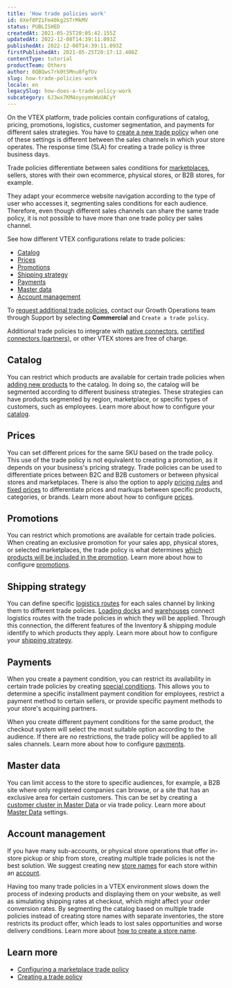 ```yaml
---
title: 'How trade policies work'
id: 6Xef8PZiFm40kg2STrMkMV
status: PUBLISHED
createdAt: 2021-05-25T20:05:42.155Z
updatedAt: 2022-12-08T14:39:11.093Z
publishedAt: 2022-12-08T14:39:11.093Z
firstPublishedAt: 2021-05-25T20:17:12.408Z
contentType: tutorial
productTeam: Others
author: 0QBQws7rk0t5Mnu8fgfUv
slug: how-trade-policies-work
locale: en
legacySlug: how-does-a-trade-policy-work
subcategory: 6J3wx7KM4oysymsWuUACyY
---
```


On the VTEX platform, trade policies contain configurations of catalog, pricing, promotions, logistics, customer segmentation, and payments for different sales strategies. You have to [create a new trade policy](https://help.vtex.com/en/tutorial/o-que-e-uma-politica-comercial--563tbcL0TYKEKeOY4IAgAE) when one of these settings is different between the sales channels in which your store operates. The response time (SLA) for creating a trade policy is three business days.

Trade policies differentiate between sales conditions for [marketplaces](https://help.vtex.com/en/tutorial/configurando-a-politica-comercial-para-marketplace--tutorials_404), sellers, stores with their own ecommerce, physical stores, or B2B stores, for example. 

They adapt your ecommerce website navigation according to the type of user who accesses it, segmenting sales conditions for each audience. Therefore, even though different sales channels can share the same trade policy, it is not possible to have more than one trade policy per sales channel.

See how different VTEX configurations relate to trade policies:

- [Catalog](#catalog)    
- [Prices](#prices)    
- [Promotions](#promotions)    
- [Shipping strategy](#shipping-strategy)    
- [Payments](#payments)    
- [Master data](#master-data)  
- [Account management](#account-management)  

To [request additional trade policies](https://help.vtex.com/en/tutorial/contratacao-de-politica-comercial-adicional--61vuFOw4yGh6nwSmkLJL1X), contact our Growth Operations team through Support by selecting **Commercial** and `Create a trade policy`.

Additional trade policies to integrate with [native connectors](https://help.vtex.com/en/tutorial/estrategias-de-marketplace-na-vtex--tutorials_402#integrating-with-a-native-connector-vtex), [certified connectors (partners)](https://help.vtex.com/en/tutorial/estrategias-de-marketplace-na-vtex--tutorials_402#integrating-with-a-certified-connector-partner), or other VTEX stores are free of charge.

## Catalog
You can restrict which products are available for certain trade policies when [adding new products](https://help.vtex.com/en/tutorial/cadastrando-produtos--tutorials_2567) to the catalog. In doing so, the catalog will be segmented according to different business strategies. These strategies can have products segmented by region, marketplace, or specific types of customers, such as employees. Learn more about how to configure your [catalog](https://help.vtex.com/en/tracks/catalog-101--5AF0XfnjfWeopIFBgs3LIQ).

## Prices
You can set different prices for the same SKU based on the trade policy. This use of the trade policy is not equivalent to creating a promotion, as it depends on your business's pricing strategy. Trade policies can be used to differentiate prices between B2C and B2B customers or between physical stores and marketplaces. There is also the option to apply [pricing rules](https://help.vtex.com/en/tutorial/configurar-regra-de-preco-para-politica-comercial--5LQMLwcUcEGCWK6SMI6cEM) and [fixed prices](https://help.vtex.com/en/tracks/prices-101--6f8pwCns3PJHqMvQSugNfP/3HxF2u5VwidqnUGnFoKdDy) to differentiate prices and markups between specific products, categories, or brands. Learn more about how to configure [prices](https://help.vtex.com/en/tracks/prices-101--6f8pwCns3PJHqMvQSugNfP).

## Promotions
You can restrict which promotions are available for certain trade policies. When creating an exclusive promotion for your sales app, physical stores, or selected marketplaces, the trade policy is what determines [which products will be included in the promotion](https://help.vtex.com/en/tutorial/promocao-regular--tutorials_327?&utm_source=autocomplete#politica-comercial). Learn more about how to configure [promotions](https://help.vtex.com/en/tracks/promocoes--6asfF1vFYiZgTQtOzwJchR/4W2AA8MWwIy80z5UCYw0f9). 

## Shipping strategy
You can define specific [logistics routes](https://help.vtex.com/en/tracks/logistica-101--13TFDwDttPl9ki9OXQhyjx/1xo0jmMDcnAUU5ZOavdQ7M) for each sales channel by linking them to different trade policies. [Loading docks](https://help.vtex.com/en/tracks/logistica-101--13TFDwDttPl9ki9OXQhyjx/4Rr5XpzAzUPv2Eo9Mh7cEj) and [warehouses](https://help.vtex.com/en/tutorial/gerenciar-estoque) connect logistics routes with the trade policies in which they will be applied. Through this connection, the different features of the Inventory & shipping module identify to which products they apply. Learn more about how to configure your [shipping strategy](https://help.vtex.com/en/tracks/logistica-101--13TFDwDttPl9ki9OXQhyjx). 

## Payments
When you create a payment condition, you can restrict its availability in certain trade policies by creating [special conditions](https://help.vtex.com/en/tutorial/condicoes-especiais--tutorials_456). This allows you to determine a specific installment payment condition for employees, restrict a payment method to certain sellers, or provide specific payment methods to your store's acquiring partners.

When you create different payment conditions for the same product, the checkout system will select the most suitable option according to the audience. If there are no restrictions, the trade policy will be applied to all sales channels. Learn more about how to configure [payments](https://help.vtex.com/en/tracks/pagamentos--6GAS7ZzGAm7AGoEAwDbwJG). 

## Master data
You can limit access to the store to specific audiences, for example, a B2B site where only registered companies can browse, or a site that has an exclusive area for certain customers. This can be set by creating a [customer cluster in Master Data](https://help.vtex.com/en/tutorial/como-criar-um-cluster-de-clientes) or via trade policy. Learn more about [Master Data](https://help.vtex.com/en/tutorial/what-is-master-data--4otjBnR27u4WUIciQsmkAw) settings. 

## Account management

<div class="alert alert-warning">
If you have many sub-accounts, or physical store operations that offer in-store pickup or ship from store, creating multiple trade policies is not the best solution. We suggest creating new <a href="https://help.vtex.com/en/tutorial/o-que-e-store-name">store names</a> for each store within an <a href="https://help.vtex.com/en/tutorial/o-que-e-account-name">account</a>. 
</div>

Having too many trade policies in a VTEX environment slows down the process of indexing products and displaying them on your website, as well as simulating shipping rates at checkout, which might affect your order conversion rates. By segmenting the catalog based on multiple trade policies instead of creating store names with separate inventories, the store restricts its product offer, which leads to lost sales opportunities and worse delivery conditions. Learn more about [how to create a store name](https://help.vtex.com/en/tutorial/como-criar-um-store-name).

## Learn more

- [Configuring a marketplace trade policy](https://help.vtex.com/en/tutorial/configurando-a-politica-comercial-para-marketplace--tutorials_404)  
- [Creating a trade policy](https://help.vtex.com/en/tutorial/o-que-e-uma-politica-comercial--563tbcL0TYKEKeOY4IAgAE)

